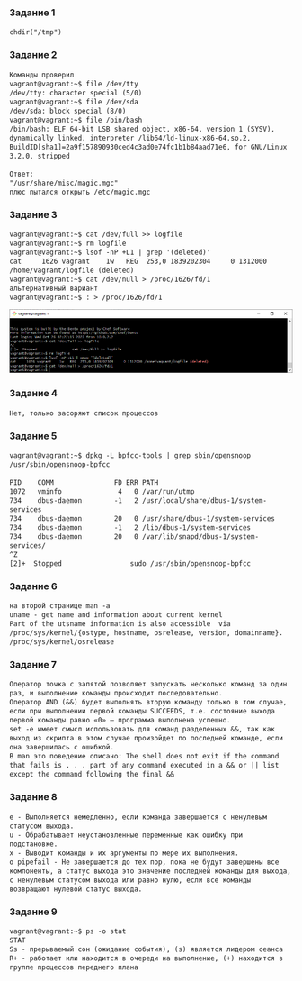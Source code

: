 ### Задание 1 ###
    chdir("/tmp") 
### Задание 2 ###
    Команды проверил
    vagrant@vagrant:~$ file /dev/tty
    /dev/tty: character special (5/0)
    vagrant@vagrant:~$ file /dev/sda
    /dev/sda: block special (8/0)
    vagrant@vagrant:~$ file /bin/bash
    /bin/bash: ELF 64-bit LSB shared object, x86-64, version 1 (SYSV), dynamically linked, interpreter /lib64/ld-linux-x86-64.so.2, BuildID[sha1]=2a9f157890930ced4c3ad0e74fc1b1b84aad71e6, for GNU/Linux 3.2.0, stripped
    
    Ответ:
    "/usr/share/misc/magic.mgc"
    плюс пытался открыть /etc/magic.mgc
### Задание 3 ###
    vagrant@vagrant:~$ cat /dev/full >> logfile
    vagrant@vagrant:~$ rm logfile
    vagrant@vagrant:~$ lsof -nP +L1 | grep '(deleted)'
    cat     1626 vagrant    1w   REG  253,0 1839202304     0 1312000 /home/vagrant/logfile (deleted)
    vagrant@vagrant:~$ cat /dev/null > /proc/1626/fd/1
    альтернативный вариант 
    vagrant@vagrant:~$ : > /proc/1626/fd/1

![Скриншот консоли](https://github.com/Asuranay/devops-netology/blob/main/dev_null.PNG?raw=true)
    
### Задание 4 ###
    Нет, только засоряют список процессов
### Задание 5 ###
    vagrant@vagrant:~$ dpkg -L bpfcc-tools | grep sbin/opensnoop
    /usr/sbin/opensnoop-bpfcc

    PID    COMM               FD ERR PATH
    1072   vminfo              4   0 /var/run/utmp
    734    dbus-daemon        -1   2 /usr/local/share/dbus-1/system-services
    734    dbus-daemon        20   0 /usr/share/dbus-1/system-services
    734    dbus-daemon        -1   2 /lib/dbus-1/system-services
    734    dbus-daemon        20   0 /var/lib/snapd/dbus-1/system-services/
    ^Z
    [2]+  Stopped                 sudo /usr/sbin/opensnoop-bpfcc
### Задание 6 ###
    на второй странице man -a 
    uname - get name and information about current kernel
    Part of the utsname information is also accessible  via  /proc/sys/kernel/{ostype, hostname, osrelease, version, domainname}.
    /proc/sys/kernel/osrelease
### Задание 7 ###
    Оператор точка с запятой позволяет запускать несколько команд за один раз, и выполнение команды происходит последовательно.
    Оператор AND (&&) будет выполнять вторую команду только в том случае, если при выполнении первой команды SUCCEEDS, т.е. состояние выхода первой команды равно «0» — программа выполнена успешно.
    set -e имеет смысл использовать для команд разделенных &&, так как выход из скрипта в этом случае произойдет по последней команде, если она завершилась с ошибкой.
    В man это поведение описано: The shell does not exit if the command that fails is . . . part of any command executed in a && or || list except the command following the final &&
### Задание 8 ###
    e - Выполняется немедленно, если команда завершается с ненулевым статусом выхода.
    u - Обрабатывает неустановленные переменные как ошибку при подстановке.
    x - Выводит команды и их аргументы по мере их выполнения.
    o pipefail - Не завершается до тех пор, пока не будут завершены все компоненты, а статус выхода это значение последней команды для выхода, с ненулевым статусом выхода или равно нулю, если все команды возвращают нулевой статус выхода.
### Задание 9 ###
    vagrant@vagrant:~$ ps -o stat
    STAT
    Ss - прерываемый сон (ожидание события), (s) является лидером сеанса
    R+ - работает или находится в очереди на выполнение, (+) находится в группе процессов переднего плана

    
